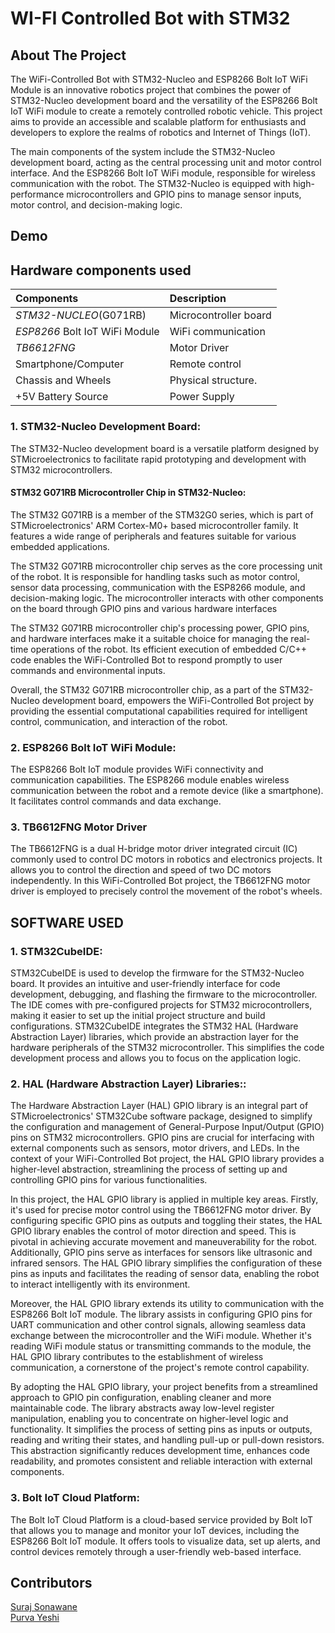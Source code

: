 # WI-FI Controlled Bot with STM32

## About The Project
The WiFi-Controlled Bot with STM32-Nucleo and ESP8266 Bolt IoT WiFi Module is an innovative robotics project that combines the power of STM32-Nucleo development board and the versatility of the ESP8266 Bolt IoT WiFi module to create a remotely controlled robotic vehicle. This project aims to provide an accessible and scalable platform for enthusiasts and developers to explore the realms of robotics and Internet of Things (IoT).

The main components of the system include the STM32-Nucleo development board, acting as the central processing unit and motor control interface. And the ESP8266 Bolt IoT WiFi module, responsible for wireless communication with the robot. The STM32-Nucleo is equipped with high-performance microcontrollers and GPIO pins to manage sensor inputs, motor control, and decision-making logic.

## Demo


## Hardware components used

| Components | Description     |
| :-------- | :------- | 
| *STM32-NUCLEO*(G071RB) | Microcontroller board|
|*ESP8266* Bolt IoT WiFi Module|WiFi communication|
|*TB6612FNG*|Motor Driver|
|Smartphone/Computer|Remote control|
|Chassis and Wheels|Physical structure.|
|+5V Battery Source|Power Supply|

### 1. STM32-Nucleo Development Board:
The STM32-Nucleo development board is a versatile platform designed by STMicroelectronics to facilitate rapid prototyping and development with STM32 microcontrollers.

#### STM32 G071RB Microcontroller Chip in STM32-Nucleo:
The STM32 G071RB is a member of the STM32G0 series, which is part of STMicroelectronics' ARM Cortex-M0+ based microcontroller family. It features a wide range of peripherals and features suitable for various embedded applications.

The STM32 G071RB microcontroller chip serves as the core processing unit of the robot. It is responsible for handling tasks such as motor control, sensor data processing, communication with the ESP8266 module, and decision-making logic. The microcontroller interacts with other components on the board through GPIO pins and various hardware interfaces

The STM32 G071RB microcontroller chip's processing power, GPIO pins, and hardware interfaces make it a suitable choice for managing the real-time operations of the robot. Its efficient execution of embedded C/C++ code enables the WiFi-Controlled Bot to respond promptly to user commands and environmental inputs.

Overall, the STM32 G071RB microcontroller chip, as a part of the STM32-Nucleo development board, empowers the WiFi-Controlled Bot project by providing the essential computational capabilities required for intelligent control, communication, and interaction of the robot.

### 2. ESP8266 Bolt IoT WiFi Module:
The ESP8266 Bolt IoT module provides WiFi connectivity and communication capabilities.
The ESP8266 module enables wireless communication between the robot and a remote device (like a smartphone). It facilitates control commands and data exchange.

### 3. TB6612FNG Motor Driver
The TB6612FNG is a dual H-bridge motor driver integrated circuit (IC) commonly used to control DC motors in robotics and electronics projects. It allows you to control the direction and speed of two DC motors independently. In this WiFi-Controlled Bot project, the TB6612FNG motor driver is employed to precisely control the movement of the robot's wheels.

## SOFTWARE USED 

### 1. STM32CubeIDE:

STM32CubeIDE is used to develop the firmware for the STM32-Nucleo board. It provides an intuitive and user-friendly interface for code development, debugging, and flashing the firmware to the microcontroller.
The IDE comes with pre-configured projects for STM32 microcontrollers, making it easier to set up the initial project structure and build configurations.
STM32CubeIDE integrates the STM32 HAL (Hardware Abstraction Layer) libraries, which provide an abstraction layer for the hardware peripherals of the STM32 microcontroller. This simplifies the code development process and allows you to focus on the application logic.

### 2. HAL (Hardware Abstraction Layer) Libraries::
The Hardware Abstraction Layer (HAL) GPIO library is an integral part of STMicroelectronics' STM32Cube software package, designed to simplify the configuration and management of General-Purpose Input/Output (GPIO) pins on STM32 microcontrollers. GPIO pins are crucial for interfacing with external components such as sensors, motor drivers, and LEDs. In the context of your WiFi-Controlled Bot project, the HAL GPIO library provides a higher-level abstraction, streamlining the process of setting up and controlling GPIO pins for various functionalities.

In this project, the HAL GPIO library is applied in multiple key areas. Firstly, it's used for precise motor control using the TB6612FNG motor driver. By configuring specific GPIO pins as outputs and toggling their states, the HAL GPIO library enables the control of motor direction and speed. This is pivotal in achieving accurate movement and maneuverability for the robot. Additionally, GPIO pins serve as interfaces for sensors like ultrasonic and infrared sensors. The HAL GPIO library simplifies the configuration of these pins as inputs and facilitates the reading of sensor data, enabling the robot to interact intelligently with its environment.

Moreover, the HAL GPIO library extends its utility to communication with the ESP8266 Bolt IoT module. The library assists in configuring GPIO pins for UART communication and other control signals, allowing seamless data exchange between the microcontroller and the WiFi module. Whether it's reading WiFi module status or transmitting commands to the module, the HAL GPIO library contributes to the establishment of wireless communication, a cornerstone of the project's remote control capability.

By adopting the HAL GPIO library, your project benefits from a streamlined approach to GPIO pin configuration, enabling cleaner and more maintainable code. The library abstracts away low-level register manipulation, enabling you to concentrate on higher-level logic and functionality. It simplifies the process of setting pins as inputs or outputs, reading and writing their states, and handling pull-up or pull-down resistors. This abstraction significantly reduces development time, enhances code readability, and promotes consistent and reliable interaction with external components.

### 3. Bolt IoT Cloud Platform:
The Bolt IoT Cloud Platform is a cloud-based service provided by Bolt IoT that allows you to manage and monitor your IoT devices, including the ESP8266 Bolt IoT module. It offers tools to visualize data, set up alerts, and control devices remotely through a user-friendly web-based interface.

## Contributors

[Suraj Sonawane](https://github.com/SurajSonawane2415)                                                                          
[Purva Yeshi](https://github.com/PurviSYeshi)  
